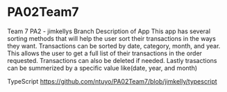 # PA02Team7
Team 7 PA2 - jimkellys Branch
Description of App
This app has several sorting methods that will help the user sort their transactions in the ways they want. Transactions can be sorted by date, category, month, and year. This allows the user to get a full list of their transactions in the order requested. Transactions can also be deleted if needed. Lastly trasactions can be summerized by a specific value like(date, year, and month)

TypeScript
https://github.com/ntuyo/PA02Team7/blob/jimkelly/typescript